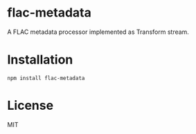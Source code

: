# flac-metadata

A FLAC metadata processor implemented as Transform stream.

# Installation

```npm install flac-metadata```

# License

MIT
